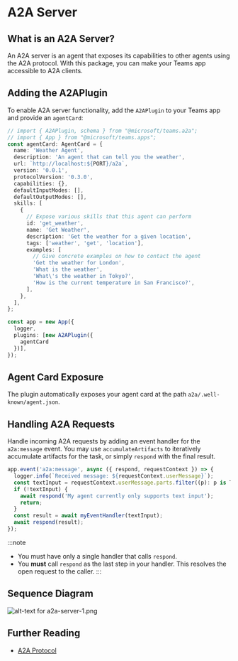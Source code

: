 # A2A Server

## What is an A2A Server?
An A2A server is an agent that exposes its capabilities to other agents using the A2A protocol. With this package, you can make your Teams app accessible to A2A clients.

## Adding the A2APlugin

To enable A2A server functionality, add the `A2APlugin` to your Teams app and provide an `agentCard`:

```ts
// import { A2APlugin, schema } from "@microsoft/teams.a2a";
// import { App } from "@microsoft/teams.apps";
const agentCard: AgentCard = {
  name: 'Weather Agent',
  description: 'An agent that can tell you the weather',
  url: `http://localhost:${PORT}/a2a`,
  version: '0.0.1',
  protocolVersion: '0.3.0',
  capabilities: {},
  defaultInputModes: [],
  defaultOutputModes: [],
  skills: [
    {
      // Expose various skills that this agent can perform
      id: 'get_weather',
      name: 'Get Weather',
      description: 'Get the weather for a given location',
      tags: ['weather', 'get', 'location'],
      examples: [
        // Give concrete examples on how to contact the agent
        'Get the weather for London',
        'What is the weather',
        'What\'s the weather in Tokyo?',
        'How is the current temperature in San Francisco?',
      ],
    },
  ],
};

const app = new App({
  logger,
  plugins: [new A2APlugin({
    agentCard
  })],
});
```

## Agent Card Exposure

The plugin automatically exposes your agent card at the path `a2a/.well-known/agent.json`.

## Handling A2A Requests

Handle incoming A2A requests by adding an event handler for the `a2a:message` event. You may use `accumulateArtifacts` to iteratively accumulate artifacts for the task, or simply `respond` with the final result.

```ts
app.event('a2a:message', async ({ respond, requestContext }) => {
  logger.info(`Received message: ${requestContext.userMessage}`);
  const textInput = requestContext.userMessage.parts.filter((p): p is TextPart => p.kind === 'text').at(0)?.text;
  if (!textInput) {
    await respond('My agent currently only supports text input');
    return;
  }
  const result = await myEventHandler(textInput);
  await respond(result);
});
```

:::note
-   You must have only a single handler that calls `respond`.
-   You **must** call `respond` as the last step in your handler. This resolves the open request to the caller.
:::

## Sequence Diagram

![alt-text for a2a-server-1.png](~/assets/diagrams/a2a-server-1.png)

## Further Reading

-   [A2A Protocol](https://google.github.io/A2A) 

